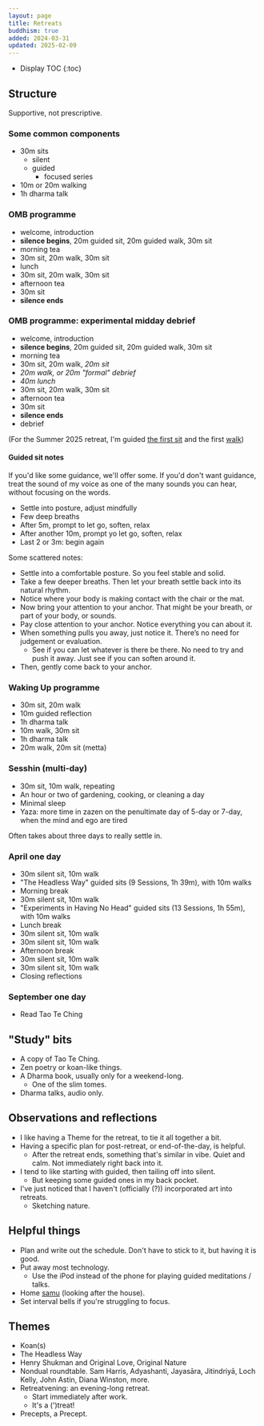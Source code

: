 ```yaml
---
layout: page
title: Retreats
buddhism: true
added: 2024-03-31
updated: 2025-02-09
---
```


* Display TOC
{:toc}

## Structure

Supportive, not prescriptive.

### Some common components

- 30m sits
	- silent
	- guided
		- focused series
- 10m or 20m walking
- 1h dharma talk

### OMB programme

- welcome, introduction
- **silence begins**, 20m guided sit, 20m guided walk, 30m sit
- morning tea
- 30m sit, 20m walk, 30m sit
- lunch
- 30m sit, 20m walk, 30m sit
- afternoon tea
- 30m sit
- **silence ends**

### OMB programme: experimental midday debrief

- welcome, introduction
- **silence begins**, 20m guided sit, 20m guided walk, 30m sit
- morning tea
- 30m sit, 20m walk, *20m sit*
- *20m walk, or 20m "formal" debrief*
- *40m lunch*
- 30m sit, 20m walk, 30m sit
- afternoon tea
- 30m sit
- **silence ends**
- debrief

(For the Summer 2025 retreat, I'm guided [the first sit](#guided-sit-notes) and the first [walk](/thinking/walking-meditation/))

#### Guided sit notes

If you'd like some guidance, we'll offer some. If you'd don't want guidance, treat the sound of my voice as one of the many sounds you can hear, without focusing on the words.

- Settle into posture, adjust mindfully
- Few deep breaths
- After 5m, prompt to let go, soften, relax
- After another 10m, prompt yo let go, soften, relax
- Last 2 or 3m: begin again

Some scattered notes:

- Settle into a comfortable posture. So you feel stable and solid.
- Take a few deeper breaths. Then let your breath settle back into its natural rhythm.
- Notice where your body is making contact with the chair or the mat.
- Now bring your attention to your anchor. That might be your breath, or part of your body, or sounds.
- Pay close attention to your anchor. Notice everything you can about it.
- When something pulls you away, just notice it. There’s no need for judgement or evaluation.
	- See if you can let whatever is there be there. No need to try and push it away. Just see if you can soften around it.
- Then, gently come back to your anchor.

### Waking Up programme

- 30m sit, 20m walk
- 10m guided reflection
- 1h dharma talk
- 10m walk, 30m sit
- 1h dharma talk
- 20m walk, 20m sit (metta)

### Sesshin (multi-day)

- 30m sit, 10m walk, repeating
- An hour or two of gardening, cooking, or cleaning a day
- Minimal sleep
- Yaza: more time in zazen on the penultimate day of 5-day or 7-day, when the mind and ego are tired

Often takes about three days to really settle in.

### April one day

- 30m silent sit, 10m walk
- "The Headless Way" guided sits (9 Sessions, 1h 39m), with 10m walks
- Morning break
- 30m silent sit, 10m walk
- "Experiments in Having No Head" guided sits (13 Sessions, 1h 55m), with 10m walks
- Lunch break
- 30m silent sit, 10m walk
- 30m silent sit, 10m walk
- Afternoon break
- 30m silent sit, 10m walk
- 30m silent sit, 10m walk
- Closing reflections

### September one day

- Read Tao Te Ching

## "Study" bits

- A copy of Tao Te Ching.
- Zen poetry or koan-like things. 
- A Dharma book, usually only for a weekend-long.
	- One of the slim tomes.
- Dharma talks, audio only.

## Observations and reflections

- I like having a Theme for the retreat, to tie it all together a bit.
- Having a specific plan for post-retreat, or end-of-the-day, is helpful.
	- After the retreat ends, something that's similar in vibe. Quiet and calm. Not immediately right back into it.
- I tend to like starting with guided, then tailing off into silent.
	- But keeping some guided ones in my back pocket.
- I've just noticed that I haven't (officially (?)) incorporated art into retreats.
	- Sketching nature.

## Helpful things

- Plan and write out the schedule. Don't have to stick to it, but having it is good.
- Put away most technology.
	- Use the iPod instead of the phone for playing guided meditations / talks.
- Home [samu](https://en.wikipedia.org/wiki/Samu_(Zen)) (looking after the house).
- Set interval bells if you're struggling to focus.

## Themes

- Koan(s)
- The Headless Way
- Henry Shukman and Original Love, Original Nature
- Nondual roundtable. Sam Harris, Adyashanti, Jayasāra, Jitindriyā, Loch Kelly, John Astin, Diana Winston, more.
- Retreatvening: an evening-long retreat.
	- Start immediately after work.
	- It's a (')treat!
- Precepts, a Precept.
